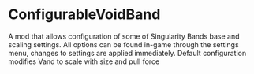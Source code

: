# ConfigurableVoidBand

A mod that allows configuration of some of Singularity Bands base and scaling settings.
All options can be found in-game through the settings menu, changes to settings are applied immediately.
Default configuration modifies Vand to scale with size and pull force